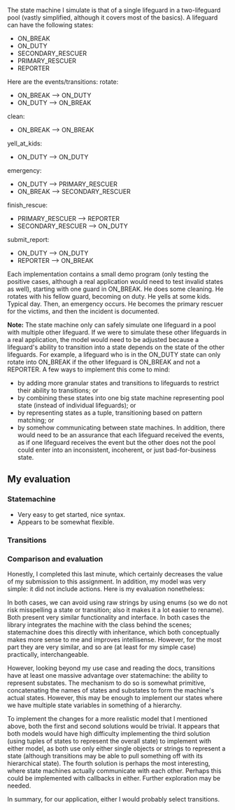 The state machine I simulate is that of a single lifeguard in a two-lifeguard pool (vastly simplified, although it covers most of the basics). A lifeguard can have the following states:
- ON_BREAK
- ON_DUTY
- SECONDARY_RESCUER
- PRIMARY_RESCUER
- REPORTER

Here are the events/transitions:
rotate:
- ON_BREAK --> ON_DUTY
- ON_DUTY --> ON_BREAK

clean:
- ON_BREAK --> ON_BREAK

yell_at_kids:
- ON_DUTY --> ON_DUTY

emergency:
- ON_DUTY --> PRIMARY_RESCUER
- ON_BREAK --> SECONDARY_RESCUER

finish_rescue:
- PRIMARY_RESCUER --> REPORTER
- SECONDARY_RESCUER --> ON_DUTY

submit_report:
- ON_DUTY --> ON_DUTY
- REPORTER --> ON_BREAK



Each implementation contains a small demo program (only testing the positive cases, although a real application would need to test invalid states as well), starting with one guard in ON_BREAK. He does some cleaning. He rotates with his fellow guard, becoming on duty. He yells at some kids. Typical day. Then, an emergency occurs. He becomes the primary rescuer for the victims, and then the incident is documented.

**Note:** The state machine only can safely simulate one lifeguard in a pool with multiple other lifeguard. If we were to simulate these other lifeguards in a real application, the model would need to be adjusted because a lifeguard's ability to transition into a state depends on the state of the other lifeguards. For example, a lifeguard who is in the ON_DUTY state can only rotate into ON_BREAK if the other lifeguard is ON_BREAK and not a REPORTER. A few ways to implement this come to mind: 
- by adding more granular states and transitions to lifeguards to restrict their ability to transitions; or 
- by combining these states into one big state machine representing pool state (instead of individual lifeguards); or 
- by representing states as a tuple, transitioning based on pattern matching; or 
- by somehow communicating between state machines. In addition, there would need to be an assurance that each lifeguard received the events, as if one lifeguard receives the event but the other does not the pool could enter into an inconsistent, incoherent, or just bad-for-business state.

## My evaluation 
### Statemachine
- Very easy to get started, nice syntax. 
- Appears to be somewhat flexible. 
### Transitions

### Comparison and evaluation
Honestly, I completed this last minute, which certainly decreases the value of my submission to this assignment. In addition, my model was very simple: it did not include actions. Here is my evaluation nonetheless:

In both cases, we can avoid using raw strings by using enums (so we do not risk misspelling a state or transition; also it makes it a lot easier to rename). Both present very similar functionality and interface. In both cases the library integrates the machine with the class behind the scenes; statemachine does this directly with inheritance, which both conceptually makes more sense to me and improves intellisense. However, for the most part they are very similar, and so are (at least for my simple case) practically, interchangeable.

However, looking beyond my use case and reading the docs, transitions have at least one massive advantage over statemachine: the ability to represent substates. The mechanism to do so is somewhat primitive, concatenating the names of states and substates to form the machine's actual states. However, this may be enough to implement our states where we have multiple state variables in something of a hierarchy.

To implement the changes for a more realistic model that I mentioned above, both the first and second solutions would be trivial. It appears that both models would have high difficulty implementing the third solution (using tuples of states to represent the overall state) to implement with either model, as both use only either single objects or strings to represent a state (although transitions may be able to pull something off with its hierarchical state). The fourth solution is perhaps the most interesting, where state machines actually communicate with each other. Perhaps this could be implemented with callbacks in either. Further exploration may be needed.

In summary, for our application, either  I would probably select transitions.